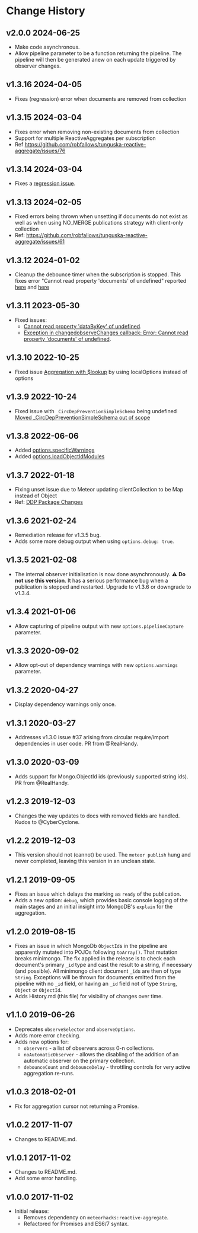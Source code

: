 # Change History

## v2.0.0 2024-06-25

- Make code asynchronous.
- Allow pipeline parameter to be a function returning the pipeline. The pipeline will then be generated anew on each update triggered by observer changes.

## v1.3.16 2024-04-05

- Fixes (regression) error when documents are removed from collection

## v1.3.15 2024-03-04

- Fixes error when removing non-existing documents from collection
- Support for multiple ReactiveAggregates per subscription
- Ref https://github.com/robfallows/tunguska-reactive-aggregate/issues/76

## v1.3.14 2024-03-04

- Fixes a [regression issue](https://github.com/robfallows/tunguska-reactive-aggregate/issues/80).

## v1.3.13 2024-02-05

- Fixed errors being thrown when unsetting if documents do not exist as well as when using NO_MERGE publications strategy with client-only collection
- Ref: https://github.com/robfallows/tunguska-reactive-aggregate/issues/61

## v1.3.12 2024-01-02

- Cleanup the debounce timer when the subscription is stopped. This fixes error "Cannot read property 'documents' of undefined" reported [here](https://github.com/robfallows/tunguska-reactive-aggregate/issues/73) and [here](https://github.com/robfallows/tunguska-reactive-aggregate/issues/76)

## v1.3.11 2023-05-30

- Fixed issues:
  - [Cannot read property 'dataByKey' of undefined](https://github.com/robfallows/tunguska-reactive-aggregate/issues/74).
  - [Exception in changedobserveChanges callback: Error: Cannot read property 'documents' of undefined](https://github.com/robfallows/tunguska-reactive-aggregate/issues/73).

## v1.3.10 2022-10-25

- Fixed issue [Aggregation with $lookup](https://github.com/robfallows/tunguska-reactive-aggregate/issues/68) by using localOptions instead of options

## v1.3.9 2022-10-24

- Fixed issue with `_CircDepPreventionSimpleSchema` being undefined [Moved _CircDepPreventionSimpleSchema out of scope](https://github.com/robfallows/tunguska-reactive-aggregate/pull/71)

## v1.3.8 2022-06-06

- Added [options.specificWarnings](https://github.com/robfallows/tunguska-reactive-aggregate/pull/65)
- Added [options.loadObjectIdModules](https://github.com/robfallows/tunguska-reactive-aggregate/pull/66)

## v1.3.7 2022-01-18

- Fixing unset issue due to Meteor updating clientCollection to be Map instead of Object
 - Ref: [DDP Package Changes](meteor/meteor@79ae184#diff-173e69ea0353a765b98017d67abc45ec7ce1449178466dc74738324db83f9183)

## v1.3.6 2021-02-24

- Remediation release for v1.3.5 bug.
- Adds some more debug output when using `options.debug: true`.

## v1.3.5 2021-02-08

- The internal observer initialisation is now done asynchronously. :warning: **Do not use this version**. It has a serious performance bug when a publication is stopped and  restarted. Upgrade to v1.3.6 or downgrade to v1.3.4.

## v1.3.4 2021-01-06

- Allow capturing of pipeline output with new `options.pipelineCapture` parameter.

## v1.3.3 2020-09-02

- Allow opt-out of dependency warnings with new `options.warnings` parameter.

## v1.3.2 2020-04-27

- Display dependency warnings only once.

## v1.3.1 2020-03-27

- Addresses v1.3.0 issue #37 arising from circular require/import dependencies in user code. PR from @RealHandy.

## v1.3.0 2020-03-09

- Adds support for Mongo.ObjectId ids (previously supported string ids). PR from @RealHandy.

## v1.2.3 2019-12-03

- Changes the way updates to docs with removed fields are handled. Kudos to @CyberCyclone.

## v1.2.2 2019-12-03

- This version should not (cannot) be used. The `meteor publish` hung and never completed, leaving this version in an unclean state.

## v1.2.1 2019-09-05

- Fixes an issue which delays the marking as `ready` of the publication.
- Adds a new option: `debug`, which provides basic console logging of the main stages and an initial insight into MongoDB's `explain` for the aggregation.

## v1.2.0 2019-08-15

- Fixes an issue in which MongoDb `ObjectId`s in the pipeline are apparently mutated into POJOs following `toArray()`. That mutation breaks minimongo. The fix applied in the release is to check each document's primary `_id` type and cast the result to a string, if necessary (and possible). All minimongo client document `_id`s are then of type `String`. Exceptions will be thrown for documents emitted from the pipeline with no `_id` field, or having an `_id` field not of type `String`, `Object` or `ObjectId`.
- Adds History.md (this file) for visibility of changes over time.

## v1.1.0 2019-06-26

- Deprecates `observeSelector` and `observeOptions`.
- Adds more error checking.
- Adds new options for:
  - `observers` - a list of observers across 0-n collections.
  - `noAutomaticObserver` - allows the disabling of the addition of an automatic observer on the primary collection.
  - `debounceCount` and `debounceDelay` - throttling controls for very active aggregation re-runs.

## v1.0.3 2018-02-01

- Fix for aggregation cursor not returning a Promise.

## v1.0.2 2017-11-07

- Changes to README.md.

## v1.0.1 2017-11-02

- Changes to README.md.
- Add some error handling.

## v1.0.0 2017-11-02

- Initial release:
  - Removes dependency on `meteorhacks:reactive-aggregate`.
  - Refactored for Promises and ES6/7 syntax.
